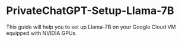 # PrivateChatGPT-Setup-Llama-7B
This guide will help you to set up Llama-7B on your Google Cloud VM equipped with NVIDIA GPUs.
